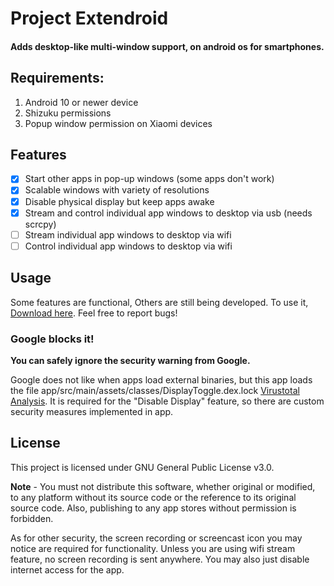 # Project Extendroid
#### Adds desktop-like multi-window support, on android os for smartphones.

## Requirements:
1. Android 10 or newer device
2. Shizuku permissions
3. Popup window permission on Xiaomi devices

## Features
- [x] Start other apps in pop-up windows (some apps don't work)
- [x] Scalable windows with variety of resolutions
- [x] Disable physical display but keep apps awake
- [x] Stream and control individual app windows to desktop via usb (needs scrcpy)
- [ ] Stream individual app windows to desktop via wifi
- [ ] Control individual app windows to desktop via wifi

## Usage
Some features are functional, Others are still being developed.
To use it, [Download here](https://github.com/legendsayantan/Extendroid/tree/dev/app/release/). Feel free to report bugs!

### Google blocks it!
**You can safely ignore the security warning from Google.**

Google does not like when apps load external binaries, but this app loads the file app/src/main/assets/classes/DisplayToggle.dex.lock [Virustotal Analysis](https://www.virustotal.com/gui/file/2a303ca1273c62c86b30af12fc457140fe27b60da513773cd1c928c8ebc755f5).
It is required for the "Disable Display" feature, so there are custom security measures implemented in app. 

## License
This project is licensed under GNU General Public License v3.0.

**Note** - You must not distribute this software, whether original or modified, to any platform without its source code or the reference to its original source code. Also, publishing to any app stores without permission is forbidden.

As for other security, the screen recording or screencast icon you may notice are required for functionality.
Unless you are using wifi stream feature, no screen recording is sent anywhere.
You may also just disable internet access for the app. 


